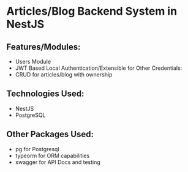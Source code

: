 # Articles/Blog Backend System in NestJS

## Features/Modules:
- Users Module
- JWT Based Local Authentication/Extensible for Other Credentials:
- CRUD for articles/blog with ownership

## Technologies Used:
- NestJS
- PostgreSQL

## Other Packages Used: 
- pg for Postgresql
- typeorm for ORM capabilities
- swagger for API Docs and testing
